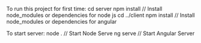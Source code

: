 To run this project for first time:
  cd server
  npm install // Install node_modules or dependencies for node js
  cd ../client
  npm install // Install node_modules or dependencies for angular

To start server:
  node . // Start Node Serve
  ng serve // Start Angular Server
